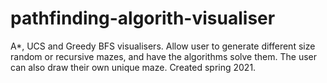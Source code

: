 # pathfinding-algorith-visualiser
A*, UCS and Greedy BFS visualisers. Allow user to generate different size random or recursive mazes, and have the algorithms solve them. The user can also draw their own unique maze. Created spring 2021.
